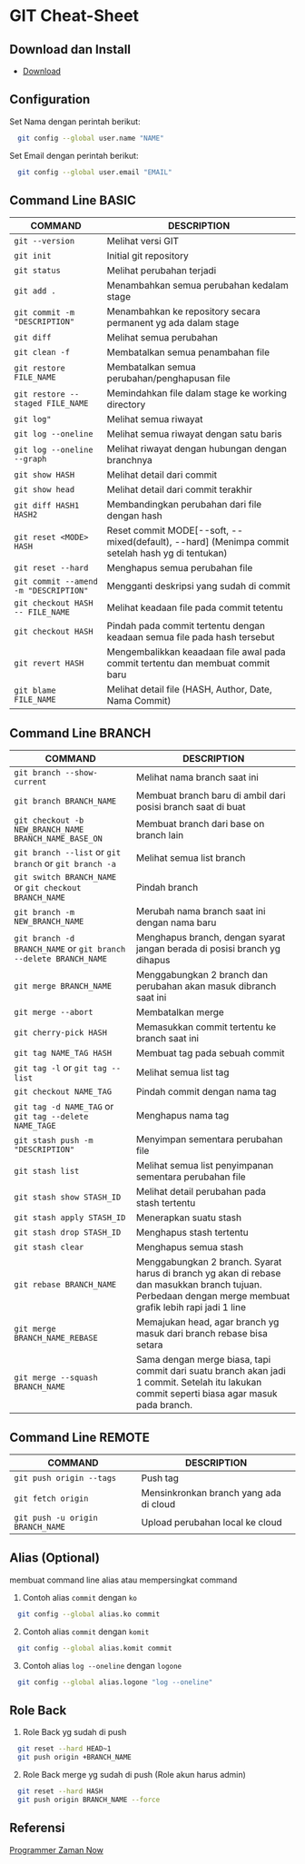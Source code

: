 # GIT Cheat-Sheet
## Download dan Install
- [Download](https://git-scm.com/downloads)

## Configuration
Set Nama dengan perintah berikut:
```bash
  git config --global user.name "NAME"
```
Set Email dengan perintah berikut:
```bash
  git config --global user.email "EMAIL"
```

## Command Line BASIC
COMMAND | DESCRIPTION
---|---
`git --version` | Melihat versi GIT
`git init` | Initial git repository
`git status` | Melihat perubahan terjadi
`git add .` | Menambahkan semua perubahan kedalam stage
`git commit -m "DESCRIPTION"` | Menambahkan ke repository secara permanent yg ada dalam stage
`git diff` | Melihat semua perubahan
`git clean -f` | Membatalkan semua penambahan file
`git restore FILE_NAME` | Membatalkan semua perubahan/penghapusan file
`git restore --staged FILE_NAME` | Memindahkan file dalam stage ke working directory
`git log"` | Melihat semua riwayat
`git log --oneline` | Melihat semua riwayat dengan satu baris
`git log --oneline --graph` | Melihat riwayat dengan hubungan dengan branchnya
`git show HASH` | Melihat detail dari commit
`git show head` | Melihat detail dari commit terakhir
`git diff HASH1 HASH2` | Membandingkan perubahan dari file dengan hash
`git reset <MODE> HASH` | Reset commit MODE[--soft, --mixed(default), --hard] (Menimpa commit setelah hash yg di tentukan)
`git reset --hard` | Menghapus semua perubahan file
`git commit --amend -m "DESCRIPTION"` | Mengganti deskripsi yang sudah di commit
`git checkout HASH -- FILE_NAME` | Melihat keadaan file pada commit tetentu
`git checkout HASH` | Pindah pada commit tertentu dengan keadaan semua file pada hash tersebut
`git revert HASH` | Mengembalikkan keaadaan file awal pada commit tertentu dan membuat commit baru
`git blame FILE_NAME` | Melihat detail file (HASH, Author, Date, Nama Commit)

## Command Line BRANCH
COMMAND | DESCRIPTION
---|---
`git branch --show-current` | Melihat nama branch saat ini
`git branch BRANCH_NAME` | Membuat branch baru di ambil dari posisi branch saat di buat
`git checkout -b NEW_BRANCH_NAME BRANCH_NAME_BASE_ON` | Membuat branch dari base on branch lain
`git branch --list` or `git branch` or `git branch -a` | Melihat semua list branch
`git switch BRANCH_NAME` or `git checkout BRANCH_NAME` | Pindah branch
`git branch -m NEW_BRANCH_NAME` | Merubah nama branch saat ini dengan nama baru
`git branch -d BRANCH_NAME` or `git branch --delete BRANCH_NAME` | Menghapus branch, dengan syarat jangan berada di posisi branch yg dihapus
`git merge BRANCH_NAME` | Menggabungkan 2 branch dan perubahan akan masuk dibranch saat ini
`git merge --abort` | Membatalkan merge
`git cherry-pick HASH` | Memasukkan commit tertentu ke branch saat ini
`git tag NAME_TAG HASH` | Membuat tag pada sebuah commit
`git tag -l` or `git tag --list` | Melihat semua list tag
`git checkout NAME_TAG` | Pindah commit dengan nama tag
`git tag -d NAME_TAG` or `git tag --delete NAME_TAGE` | Menghapus nama tag
`git stash push -m "DESCRIPTION"` | Menyimpan sementara perubahan file
`git stash list` | Melihat semua list penyimpanan sementara perubahan file
`git stash show STASH_ID` | Melihat detail perubahan pada stash tertentu
`git stash apply STASH_ID` | Menerapkan suatu stash
`git stash drop STASH_ID` | Menghapus stash tertentu
`git stash clear` | Menghapus semua stash
`git rebase BRANCH_NAME` | Menggabungkan 2 branch. Syarat harus di branch yg akan di rebase dan masukkan branch tujuan. Perbedaan dengan merge membuat grafik lebih rapi jadi 1 line
`git merge BRANCH_NAME_REBASE` | Memajukan head, agar branch yg masuk dari branch rebase bisa setara
`git merge --squash BRANCH_NAME` | Sama dengan merge biasa, tapi commit dari suatu branch akan jadi 1 commit. Setelah itu lakukan commit seperti biasa agar masuk pada branch.

## Command Line REMOTE
COMMAND | DESCRIPTION
---|---
`git push origin --tags` | Push tag
`git fetch origin` | Mensinkronkan branch yang ada di cloud
`git push -u origin BRANCH_NAME` | Upload perubahan local ke cloud

## Alias (Optional)
membuat command line alias atau mempersingkat command
1. Contoh alias `commit` dengan `ko`
```bash
  git config --global alias.ko commit
```
2. Contoh alias `commit` dengan `komit`
```bash
  git config --global alias.komit commit
```
3. Contoh alias `log --oneline` dengan `logone`
```bash
  git config --global alias.logone "log --oneline"
```

## Role Back
1. Role Back yg sudah di push
```bash
  git reset --hard HEAD~1
  git push origin +BRANCH_NAME
```
2. Role Back merge yg sudah di push (Role akun harus admin)
```bash
  git reset --hard HASH
  git push origin BRANCH_NAME --force
```
## Referensi
[Programmer Zaman Now](https://www.youtube.com/watch?v=fQbTeNX1mvM)